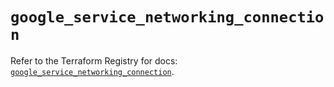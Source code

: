 # `google_service_networking_connection`

Refer to the Terraform Registry for docs: [`google_service_networking_connection`](https://registry.terraform.io/providers/drfaust92/google/4.16.4/docs/resources/service_networking_connection).
